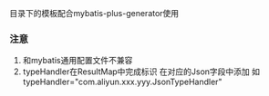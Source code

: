 目录下的模板配合mybatis-plus-generator使用

### 注意

1. 和mybatis通用配置文件不兼容
2. typeHandler在ResultMap中完成标识 在对应的Json字段中添加 如 typeHandler="com.aliyun.xxx.yyy.JsonTypeHandler"